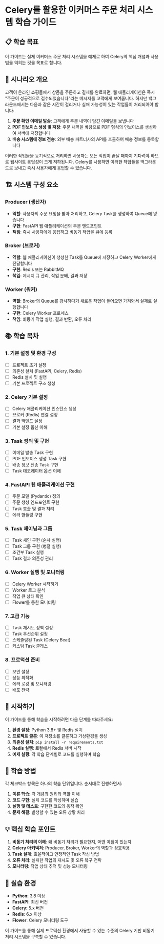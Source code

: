 # Celery를 활용한 이커머스 주문 처리 시스템 학습 가이드

## 📋 학습 목표

이 가이드는 실제 이커머스 주문 처리 시스템을 예제로 하여 Celery의 핵심 개념과 사용법을 익히는 것을 목표로 합니다.

## 🛒 시나리오 개요

고객이 온라인 쇼핑몰에서 상품을 주문하고 결제를 완료하면, 웹 애플리케이션은 즉시 "주문이 성공적으로 접수되었습니다"라는 메시지를 고객에게 보여줍니다. 하지만 백그라운드에서는 다음과 같은 시간이 걸리거나 실패 가능성이 있는 작업들이 처리되어야 합니다:

1. **주문 확인 이메일 발송**: 고객에게 주문 내역이 담긴 이메일을 보냅니다
2. **PDF 인보이스 생성 및 저장**: 주문 내역을 바탕으로 PDF 형식의 인보이스를 생성하여 서버에 저장합니다
3. **배송 시스템에 정보 전송**: 외부 배송 파트너사의 API를 호출하여 배송 정보를 등록합니다

이러한 작업들을 동기적으로 처리하면 사용자는 모든 작업이 끝날 때까지 기다려야 하므로 웹사이트 응답성이 크게 저하됩니다. Celery를 사용하면 이러한 작업들을 백그라운드로 보내고 즉시 사용자에게 응답할 수 있습니다.

## 🏗️ 시스템 구성 요소

### Producer (생산자)
- **역할**: 사용자의 주문 요청을 받아 처리하고, Celery Task를 생성하여 Queue에 넣습니다
- **구현**: FastAPI 웹 애플리케이션의 주문 엔드포인트
- **책임**: 즉시 사용자에게 응답하고 비동기 작업을 큐에 등록

### Broker (브로커)
- **역할**: 웹 애플리케이션이 생성한 Task를 Queue에 저장하고 Celery Worker에게 전달합니다
- **구현**: Redis 또는 RabbitMQ
- **책임**: 메시지 큐 관리, 작업 분배, 결과 저장

### Worker (워커)
- **역할**: Broker의 Queue를 감시하다가 새로운 작업이 들어오면 가져와서 실제로 실행합니다
- **구현**: Celery Worker 프로세스
- **책임**: 비동기 작업 실행, 결과 반환, 오류 처리

## 📚 학습 목차

### 1. 기본 설정 및 환경 구성
- [ ] 프로젝트 초기 설정
- [ ] 의존성 설치 (FastAPI, Celery, Redis)
- [ ] Redis 설치 및 실행
- [ ] 기본 프로젝트 구조 생성

### 2. Celery 기본 설정
- [ ] Celery 애플리케이션 인스턴스 생성
- [ ] 브로커 (Redis) 연결 설정
- [ ] 결과 백엔드 설정
- [ ] 기본 설정 옵션 이해

### 3. Task 정의 및 구현
- [ ] 이메일 발송 Task 구현
- [ ] PDF 인보이스 생성 Task 구현
- [ ] 배송 정보 전송 Task 구현
- [ ] Task 데코레이터 옵션 이해

### 4. FastAPI 웹 애플리케이션 구현
- [ ] 주문 모델 (Pydantic) 정의
- [ ] 주문 생성 엔드포인트 구현
- [ ] Task 호출 및 결과 처리
- [ ] 에러 핸들링 구현

### 5. Task 체이닝과 그룹
- [ ] Task 체인 구현 (순차 실행)
- [ ] Task 그룹 구현 (병렬 실행)
- [ ] 조건부 Task 실행
- [ ] Task 결과 의존성 관리

### 6. Worker 실행 및 모니터링
- [ ] Celery Worker 시작하기
- [ ] Worker 로그 분석
- [ ] 작업 큐 상태 확인
- [ ] Flower를 통한 모니터링

### 7. 고급 기능
- [ ] Task 재시도 정책 설정
- [ ] Task 우선순위 설정
- [ ] 스케줄링된 Task (Celery Beat)
- [ ] 커스텀 Task 클래스

### 8. 프로덕션 준비
- [ ] 보안 설정
- [ ] 성능 최적화
- [ ] 에러 로깅 및 모니터링
- [ ] 배포 전략

## 🚀 시작하기

이 가이드를 통해 학습을 시작하려면 다음 단계를 따라주세요:

1. **환경 설정**: Python 3.8+ 및 Redis 설치
2. **프로젝트 클론**: 이 저장소를 클론하고 가상환경을 생성
3. **의존성 설치**: `pip install -r requirements.txt`
4. **Redis 실행**: 로컬에서 Redis 서버 시작
5. **예제 실행**: 각 학습 단계별로 코드를 실행하며 학습

## 📖 학습 방법

각 체크박스 항목은 하나의 학습 단위입니다. 순서대로 진행하면서:

1. **이론 학습**: 각 개념의 원리와 역할 이해
2. **코드 구현**: 실제 코드를 작성하며 실습
3. **실행 및 테스트**: 구현한 코드의 동작 확인
4. **문제 해결**: 발생할 수 있는 오류 상황 처리

## 💡 핵심 학습 포인트

1. **비동기 처리의 이해**: 왜 비동기 처리가 필요한지, 어떤 이점이 있는지
2. **Celery 아키텍처**: Producer, Broker, Worker의 역할과 상호작용
3. **Task 설계**: 효율적이고 안정적인 Task 작성 방법
4. **오류 처리**: 실패한 작업의 재시도 및 오류 복구 전략
5. **모니터링**: 작업 상태 추적 및 성능 모니터링

## 🔧 실습 환경

- **Python**: 3.8 이상
- **FastAPI**: 최신 버전
- **Celery**: 5.x 버전
- **Redis**: 6.x 이상
- **Flower**: Celery 모니터링 도구

이 가이드를 통해 실제 프로덕션 환경에서 사용할 수 있는 수준의 Celery 기반 비동기 처리 시스템을 구축할 수 있습니다. 